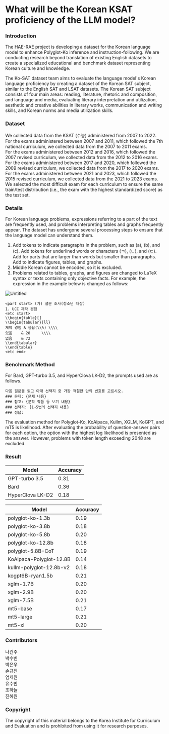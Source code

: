 # What will be the Korean KSAT proficiency of the LLM model?

### Introduction

The HAE-RAE project is developing a dataset for the Korean language model to enhance Polyglot-Ko inference and instruction-following. We are conducting research beyond translation of existing English datasets to create a specialized educational and benchmark dataset representing Korean culture and knowledge.

The Ko-SAT dataset team aims to evaluate the language model's Korean language proficiency by creating a dataset of the Korean SAT subject, similar to the English SAT and LSAT datasets. The Korean SAT subject consists of four main areas: reading, literature, rhetoric and composition, and language and media, evaluating literary interpretation and utilization, aesthetic and creative abilities in literary works, communication and writing skills, and Korean norms and media utilization skills.

### Dataset

We collected data from the KSAT (수능) administered from 2007 to 2022.   
For the exams administered between 2007 and 2011, which followed the 7th national curriculum, we collected data from the 2007 to 2011 exams.   
For the exams administered between 2012 and 2016, which followed the 2007 revised curriculum, we collected data from the 2012 to 2016 exams.     
For the exams administered between 2017 and 2020, which followed the 2009 revised curriculum, we collected data from the 2017 to 2020 exams.     
For the exams administered between 2021 and 2023, which followed the 2015 revised curriculum, we collected data from the 2021 to 2023 exams.  
We selected the most difficult exam for each curriculum to ensure the same train/test distribution (i.e., the exam with the highest standardized score) as the test set.  

### Details

For Korean language problems, expressions referring to a part of the text are frequently used, and problems interpreting tables and graphs frequently appear. The dataset has undergone several processing steps to ensure that the language model can understand them.

1. Add tokens <part start><part end> to indicate paragraphs in the problem, such as (a), (b), and (c).
Add tokens <word start><word end> for underlined words or characters (ㄱ), (ㄴ), and (ㄷ).
Add <part start><part end> for parts that are larger than words but smaller than paragraphs.
Add <etc start><etc end> to indicate figures, tables, and graphs.
2. Middle Korean cannot be encoded, so it is excluded.
3. Problems related to tables, graphs, and figures are changed to LaTeX syntax or texts containing only objective facts. For example, the expression in the example below is changed as follows:

![Untitled](https://github.com/keonju2/keonju2.github.io/assets/54880474/044ba752-59fe-43e7-b635-f59a2c1e23ea)

```
<part start> (가) 설문 조사(청소년 대상)
1. UCC 제작 경험
<etc start>
\\begin{table}[]
\\begin{tabular}{ll}
제작 경험 & 응답(\\%) \\\\
있음    & 28     \\\\
없음    & 72
\\end{tabular}
\\end{table}
<etc end>

```

### Benchmark Method

For Bard, GPT-turbo 3.5, and HyperClova LK-D2, the prompts used are as follows.

```
다음 질문을 읽고 아래 선택지 중 가장 적절한 답의 번호를 고르시오.
### 문제: {문제 내용}
### 참고: {문학 작품 등 보기 내용}
### 선택지: {1~5번의 선택지 내용}
### 정답:

```

The evaluation method for Polyglot-Ko, KoAlpaca, Kullm, XGLM, KoGPT, and mT5 is likelihood. After evaluating the probability of question-answer pairs for each option, the option with the highest log likelihood is presented as the answer. However, problems with token length exceeding 2048 are excluded.

### Result

| Model | Accuracy |
| --- | --- |
| GPT-turbo 3.5 | 0.31 |
| Bard | 0.36 |
| HyperClova LK-D2 | 0.18 |

| Model | Accuracy |
| --- | --- |
| polyglot-ko-1.3b | 0.19 |
| polyglot-ko-3.8b | 0.18 |
| polyglot-ko-5.8b | 0.20 |
| polyglot-ko-12.8b | 0.18 |
| polyglot-5.8B-CoT | 0.19 |
| KoAlpaca-Polyglot-12.8B | 0.14 |
| kullm-polyglot-12.8b-v2 | 0.18 |
| kogpt6B-ryan1.5b | 0.21 |
| xglm-1.7B | 0.20 |
| xglm-2.9B | 0.20 |
| xglm-7.5B | 0.21 |
| mt5-base | 0.17 |
| mt5-large | 0.21 |
| mt5-xl | 0.20 |

### Contributors 
나건주  
박수빈  
박은우  
손규진  
염제원  
유수빈  
조하늘  
진혜원  

### Copyright
The copyright of this material belongs to the Korea Institute for Curriculum and Evaluation and is prohibited from using it for research purposes.

